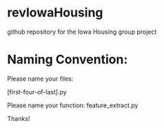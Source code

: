 # revIowaHousing
github repository for the Iowa Housing group project

# Naming Convention:
Please name your files:

[first-four-of-last].py

Please name your function:
feature_extract.py

Thanks!
